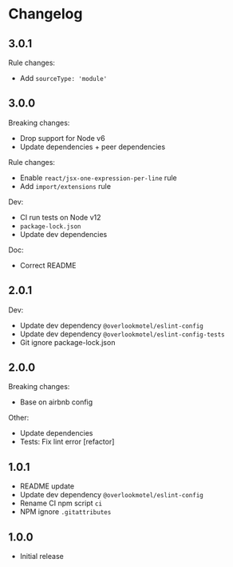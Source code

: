# Changelog

## 3.0.1

Rule changes:

* Add `sourceType: 'module'`

## 3.0.0

Breaking changes:

* Drop support for Node v6
* Update dependencies + peer dependencies

Rule changes:

* Enable `react/jsx-one-expression-per-line` rule
* Add `import/extensions` rule

Dev:

* CI run tests on Node v12
* `package-lock.json`
* Update dev dependencies

Doc:

* Correct README

## 2.0.1

Dev:

* Update dev dependency `@overlookmotel/eslint-config`
* Update dev dependency `@overlookmotel/eslint-config-tests`
* Git ignore package-lock.json

## 2.0.0

Breaking changes:

* Base on airbnb config

Other:

* Update dependencies
* Tests: Fix lint error [refactor]

## 1.0.1

* README update
* Update dev dependency `@overlookmotel/eslint-config`
* Rename CI npm script `ci`
* NPM ignore `.gitattributes`

## 1.0.0

* Initial release
